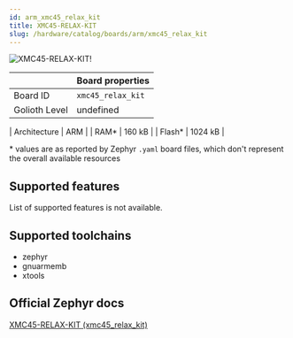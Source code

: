 ```yaml
---
id: arm_xmc45_relax_kit
title: XMC45-RELAX-KIT
slug: /hardware/catalog/boards/arm/xmc45_relax_kit
---
```


[//]: # (This is an auto-generated file, do not edit! Changes to it will be lost upon re-generation)

![XMC45-RELAX-KIT!](/img/boards/arm/xmc45_relax_kit.jpg "XMC45-RELAX-KIT")

|                | Board properties     |
| -------------  | -------------------- |
| Board ID       | `xmc45_relax_kit` |
| Golioth Level  | undefined       |

| Architecture   | ARM |
| RAM*           | 160 kB |
| Flash*         | 1024 kB |

\* values are as reported by Zephyr `.yaml` board files, which don't represent the overall available resources



## Supported features

List of supported features is not available.

## Supported toolchains

* zephyr
* gnuarmemb
* xtools

## Official Zephyr docs

[XMC45-RELAX-KIT (xmc45_relax_kit)](https://docs.zephyrproject.org/latest/boards/arm/xmc45_relax_kit/doc/index.html)
